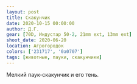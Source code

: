 ```yaml
---
layout: post
title: Скакунчик
date: 2020-10-15 00:00:00
author: Д.Г.
gear: [70D, Индустар 50-2, 21mm ext, 13mm ext]
shoot_date: 2020-06-20
location: Агрогородок
colors: ['231717', '0a0707']
tags: [животные, пауки, скакунчики]
---
```

Мелкий паук-скакунчик и его тень.
